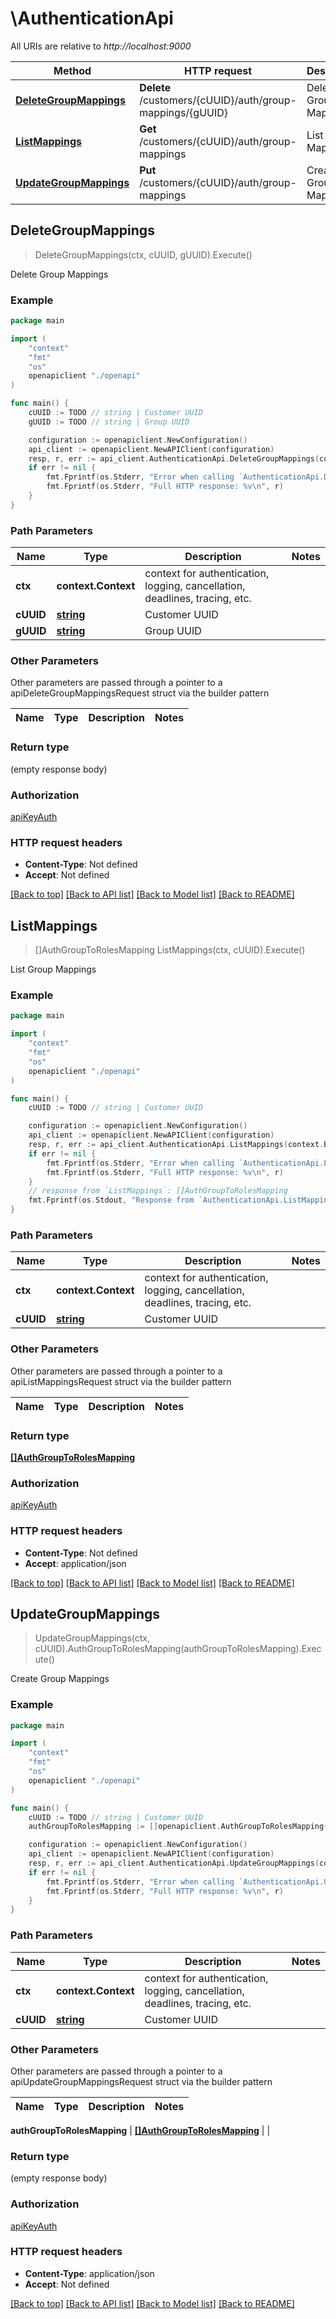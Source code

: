 # \AuthenticationApi

All URIs are relative to *http://localhost:9000*

Method | HTTP request | Description
------------- | ------------- | -------------
[**DeleteGroupMappings**](AuthenticationApi.md#DeleteGroupMappings) | **Delete** /customers/{cUUID}/auth/group-mappings/{gUUID} | Delete Group Mappings
[**ListMappings**](AuthenticationApi.md#ListMappings) | **Get** /customers/{cUUID}/auth/group-mappings | List Group Mappings
[**UpdateGroupMappings**](AuthenticationApi.md#UpdateGroupMappings) | **Put** /customers/{cUUID}/auth/group-mappings | Create Group Mappings



## DeleteGroupMappings

> DeleteGroupMappings(ctx, cUUID, gUUID).Execute()

Delete Group Mappings



### Example

```go
package main

import (
    "context"
    "fmt"
    "os"
    openapiclient "./openapi"
)

func main() {
    cUUID := TODO // string | Customer UUID
    gUUID := TODO // string | Group UUID

    configuration := openapiclient.NewConfiguration()
    api_client := openapiclient.NewAPIClient(configuration)
    resp, r, err := api_client.AuthenticationApi.DeleteGroupMappings(context.Background(), cUUID, gUUID).Execute()
    if err != nil {
        fmt.Fprintf(os.Stderr, "Error when calling `AuthenticationApi.DeleteGroupMappings``: %v\n", err)
        fmt.Fprintf(os.Stderr, "Full HTTP response: %v\n", r)
    }
}
```

### Path Parameters


Name | Type | Description  | Notes
------------- | ------------- | ------------- | -------------
**ctx** | **context.Context** | context for authentication, logging, cancellation, deadlines, tracing, etc.
**cUUID** | [**string**](.md) | Customer UUID | 
**gUUID** | [**string**](.md) | Group UUID | 

### Other Parameters

Other parameters are passed through a pointer to a apiDeleteGroupMappingsRequest struct via the builder pattern


Name | Type | Description  | Notes
------------- | ------------- | ------------- | -------------



### Return type

 (empty response body)

### Authorization

[apiKeyAuth](../README.md#apiKeyAuth)

### HTTP request headers

- **Content-Type**: Not defined
- **Accept**: Not defined

[[Back to top]](#) [[Back to API list]](../README.md#documentation-for-api-endpoints)
[[Back to Model list]](../README.md#documentation-for-models)
[[Back to README]](../README.md)


## ListMappings

> []AuthGroupToRolesMapping ListMappings(ctx, cUUID).Execute()

List Group Mappings



### Example

```go
package main

import (
    "context"
    "fmt"
    "os"
    openapiclient "./openapi"
)

func main() {
    cUUID := TODO // string | Customer UUID

    configuration := openapiclient.NewConfiguration()
    api_client := openapiclient.NewAPIClient(configuration)
    resp, r, err := api_client.AuthenticationApi.ListMappings(context.Background(), cUUID).Execute()
    if err != nil {
        fmt.Fprintf(os.Stderr, "Error when calling `AuthenticationApi.ListMappings``: %v\n", err)
        fmt.Fprintf(os.Stderr, "Full HTTP response: %v\n", r)
    }
    // response from `ListMappings`: []AuthGroupToRolesMapping
    fmt.Fprintf(os.Stdout, "Response from `AuthenticationApi.ListMappings`: %v\n", resp)
}
```

### Path Parameters


Name | Type | Description  | Notes
------------- | ------------- | ------------- | -------------
**ctx** | **context.Context** | context for authentication, logging, cancellation, deadlines, tracing, etc.
**cUUID** | [**string**](.md) | Customer UUID | 

### Other Parameters

Other parameters are passed through a pointer to a apiListMappingsRequest struct via the builder pattern


Name | Type | Description  | Notes
------------- | ------------- | ------------- | -------------


### Return type

[**[]AuthGroupToRolesMapping**](AuthGroupToRolesMapping.md)

### Authorization

[apiKeyAuth](../README.md#apiKeyAuth)

### HTTP request headers

- **Content-Type**: Not defined
- **Accept**: application/json

[[Back to top]](#) [[Back to API list]](../README.md#documentation-for-api-endpoints)
[[Back to Model list]](../README.md#documentation-for-models)
[[Back to README]](../README.md)


## UpdateGroupMappings

> UpdateGroupMappings(ctx, cUUID).AuthGroupToRolesMapping(authGroupToRolesMapping).Execute()

Create Group Mappings



### Example

```go
package main

import (
    "context"
    "fmt"
    "os"
    openapiclient "./openapi"
)

func main() {
    cUUID := TODO // string | Customer UUID
    authGroupToRolesMapping := []openapiclient.AuthGroupToRolesMapping{*openapiclient.NewAuthGroupToRolesMapping("GroupIdentifier_example", "Type_example", []openapiclient.RoleResourceDefinition{*openapiclient.NewRoleResourceDefinition("RoleUuid_example")})} // []AuthGroupToRolesMapping | 

    configuration := openapiclient.NewConfiguration()
    api_client := openapiclient.NewAPIClient(configuration)
    resp, r, err := api_client.AuthenticationApi.UpdateGroupMappings(context.Background(), cUUID).AuthGroupToRolesMapping(authGroupToRolesMapping).Execute()
    if err != nil {
        fmt.Fprintf(os.Stderr, "Error when calling `AuthenticationApi.UpdateGroupMappings``: %v\n", err)
        fmt.Fprintf(os.Stderr, "Full HTTP response: %v\n", r)
    }
}
```

### Path Parameters


Name | Type | Description  | Notes
------------- | ------------- | ------------- | -------------
**ctx** | **context.Context** | context for authentication, logging, cancellation, deadlines, tracing, etc.
**cUUID** | [**string**](.md) | Customer UUID | 

### Other Parameters

Other parameters are passed through a pointer to a apiUpdateGroupMappingsRequest struct via the builder pattern


Name | Type | Description  | Notes
------------- | ------------- | ------------- | -------------

 **authGroupToRolesMapping** | [**[]AuthGroupToRolesMapping**](AuthGroupToRolesMapping.md) |  | 

### Return type

 (empty response body)

### Authorization

[apiKeyAuth](../README.md#apiKeyAuth)

### HTTP request headers

- **Content-Type**: application/json
- **Accept**: Not defined

[[Back to top]](#) [[Back to API list]](../README.md#documentation-for-api-endpoints)
[[Back to Model list]](../README.md#documentation-for-models)
[[Back to README]](../README.md)

